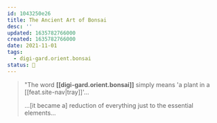 ```yaml
---
id: 1043250e26
title: The Ancient Art of Bonsai
desc: ''
updated: 1635782766000
created: 1635782766000
date: 2021-11-01
tags: 
  - digi-gard.orient.bonsai
status: 🌰
---
```


> "The word **[[digi-gard.orient.bonsai]]** simply means 'a plant in a [[feat.site-nav|tray]]'...
> 
> ...[it became a] reduction of everything just to the essential elements...
